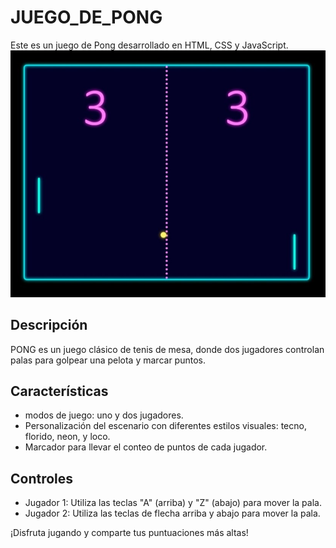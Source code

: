 # JUEGO_DE_PONG

Este es un juego de Pong desarrollado en HTML, CSS y JavaScript.
![Captura de pantalla_18-6-2024_103912_ ](https://github.com/GabrielNievesRamirez/JUEGO_DE_PONG/blob/main/Captura%20de%20pantalla_18-6-2024_103912_.jpeg?raw=true)

## Descripción

PONG es un juego clásico de tenis de mesa, donde dos jugadores controlan palas para golpear una pelota y marcar puntos.

## Características

- modos de juego: uno y dos jugadores.
- Personalización del escenario con diferentes estilos visuales: tecno, florido, neon, y loco.
- Marcador para llevar el conteo de puntos de cada jugador.

## Controles

- Jugador 1: Utiliza las teclas "A" (arriba) y "Z" (abajo) para mover la pala.
- Jugador 2: Utiliza las teclas de flecha arriba y abajo para mover la pala.

¡Disfruta jugando y comparte tus puntuaciones más altas!

